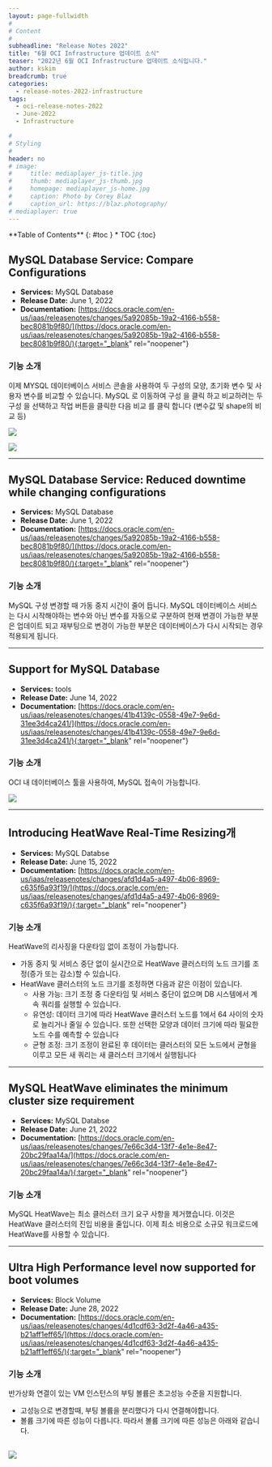 ```yaml
---
layout: page-fullwidth
#
# Content
#
subheadline: "Release Notes 2022"
title: "6월 OCI Infrastructure 업데이트 소식"
teaser: "2022년 6월 OCI Infrastructure 업데이트 소식입니다."
author: kskim
breadcrumb: true
categories:
  - release-notes-2022-infrastructure
tags:
  - oci-release-notes-2022
  - June-2022
  - Infrastructure

#
# Styling
#
header: no
# image:
#     title: mediaplayer_js-title.jpg
#     thumb: mediaplayer_js-thumb.jpg
#     homepage: mediaplayer_js-home.jpg
#     caption: Photo by Corey Blaz
#     caption_url: https://blaz.photography/
# mediaplayer: true
---
```


<div class="panel radius" markdown="1">
**Table of Contents**
{: #toc }
*  TOC
{:toc}
</div>

## MySQL Database Service: Compare Configurations
* **Services:**  MySQL Database
* **Release Date:** June 1, 2022
* **Documentation:** [https://docs.oracle.com/en-us/iaas/releasenotes/changes/5a92085b-19a2-4166-b558-bec8081b9f80/](https://docs.oracle.com/en-us/iaas/releasenotes/changes/5a92085b-19a2-4166-b558-bec8081b9f80/){:target="_blank" rel="noopener"}

### 기능 소개
이제 MYSQL 데이터베이스 서비스 콘솔을 사용하여 두 구성의 모양, 초기화 변수 및 사용자 변수를 비교할 수 있습니다. MySQL 로 이동하여 구성 을 클릭 하고 비교하려는 두 구성 을 선택하고 작업 버튼을 클릭한 다음  비교 를 클릭 합니다 (변수값 및 shape의 비교 등)

![](/assets/img/infrastructure/2022/06/compareconfigurations01.png)


![](/assets/img/infrastructure/2022/06/compareconfigurations02.png)

---

## MySQL Database Service: Reduced downtime while changing configurations
* **Services:**  MySQL Database
* **Release Date:** June 1, 2022
* **Documentation:** [https://docs.oracle.com/en-us/iaas/releasenotes/changes/5a92085b-19a2-4166-b558-bec8081b9f80/](https://docs.oracle.com/en-us/iaas/releasenotes/changes/5a92085b-19a2-4166-b558-bec8081b9f80/){:target="_blank" rel="noopener"}

### 기능 소개
MySQL 구성 변경할 때 가동 중지 시간이 줄어 듭니다. MySQL 데이터베이스 서비스는 다시 시작해야하는 변수와 아닌 변수를 자동으로 구분하여 현재 변경이 가능한 부분은 업데이트 되고 재부팅으로 변경이 가능한 부분은 데이터베이스가 다시 시작되는 경우 적용되게 됩니다.


---

## Support for MySQL Database
* **Services:** tools
* **Release Date:** June 14, 2022
* **Documentation:** [https://docs.oracle.com/en-us/iaas/releasenotes/changes/41b4139c-0558-49e7-9e6d-31ee3d4ca241/](https://docs.oracle.com/en-us/iaas/releasenotes/changes/41b4139c-0558-49e7-9e6d-31ee3d4ca241/){:target="_blank" rel="noopener"}

### 기능 소개
OCI 내 데이터베이스 툴을 사용하여, MySQL 접속이 가능합니다. 

![](/assets/img/infrastructure/2022/06/supportformysqldatabse01.png)

---


## Introducing HeatWave Real-Time Resizing개
* **Services:** MySQL Databse
* **Release Date:** June 15, 2022
* **Documentation:** [https://docs.oracle.com/en-us/iaas/releasenotes/changes/afd1d4a5-a497-4b06-8969-c635f6a93f19/](https://docs.oracle.com/en-us/iaas/releasenotes/changes/afd1d4a5-a497-4b06-8969-c635f6a93f19/){:target="_blank" rel="noopener"}

### 기능 소개
HeatWave의 리사징을 다운타임 없이 조정이 가능합니다. 

- 가동 중지 및 서비스 중단 없이 실시간으로 HeatWave 클러스터의 노드 크기를 조정(증가 또는 감소)할 수 있습니다.
- HeatWave 클러스터의 노드 크기를 조정하면 다음과 같은 이점이 있습니다.
  - 사용 가능: 크기 조정 중 다운타임 및 서비스 중단이 없으며 DB 시스템에서 계속 쿼리를 실행할 수 있습니다.
  - 유연성: 데이터 크기에 따라 HeatWave 클러스터 노드를 1에서 64 사이의 숫자로 늘리거나 줄일 수 있습니다. 또한 선택한 모양과 데이터 크기에 따라 필요한 노드 수를 예측할 수 있습니다
  - 균형 조정: 크기 조정이 완료된 후 데이터는 클러스터의 모든 노드에서 균형을 이루고 모든 새 쿼리는 새 클러스터 크기에서 실행됩니다

---

## MySQL HeatWave eliminates the minimum cluster size requirement
* **Services:** MySQL Databse
* **Release Date:** June 21, 2022
* **Documentation:** [https://docs.oracle.com/en-us/iaas/releasenotes/changes/7e66c3d4-13f7-4e1e-8e47-20bc29faa14a/](https://docs.oracle.com/en-us/iaas/releasenotes/changes/7e66c3d4-13f7-4e1e-8e47-20bc29faa14a/){:target="_blank" rel="noopener"}

### 기능 소개
MySQL HeatWave는 최소 클러스터 크기 요구 사항을 제거했습니다. 이것은 HeatWave 클러스터의 진입 비용을 줄입니다. 이제 최소 비용으로 소규모 워크로드에 HeatWave를 사용할 수 있습니다.

---

## Ultra High Performance level now supported for boot volumes
* **Services:** Block Volume
* **Release Date:** June 28, 2022
* **Documentation:** [https://docs.oracle.com/en-us/iaas/releasenotes/changes/4d1cdf63-3d2f-4a46-a435-b21aff1eff65/](https://docs.oracle.com/en-us/iaas/releasenotes/changes/4d1cdf63-3d2f-4a46-a435-b21aff1eff65/){:target="_blank" rel="noopener"}

### 기능 소개
반가상화 연결이 있는 VM 인스턴스의 부팅 볼륨은 초고성능 수준을 지원합니다.
- 고성능으로 변경할때, 부팅 볼륨을 분리했다가 다시 연결해야합니다.
- 볼륨 크기에 따른 성능이 다릅니다. 따라서 볼륨 크기에 따른 성능은 아래와 같습니다. 

![](/assets/img/infrastructure/2022/06/uhp01.png)
---


